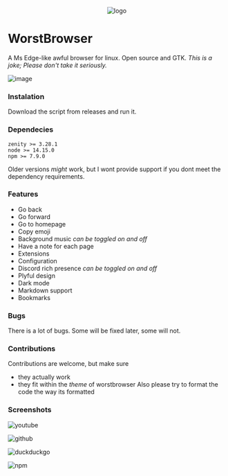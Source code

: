 <p align="center">
<img src="https://media.discordapp.net/attachments/689371136076808200/834155707678589008/worstbrewser_ikona_Vlastni.png?width=115&height=115" alt="logo">
</p>

# WorstBrowser
A Ms Edge-like awful browser for linux. Open source and GTK. *This is a joke; Please don't take it seriously.*

![image](https://cdn.discordapp.com/attachments/689371136076808200/835167066176749568/Snimek_z_2021-04-23_16-54-38.png)

### Instalation
Download the script from releases and run it.

### Dependecies
```
zenity >= 3.28.1
node >= 14.15.0
npm >= 7.9.0
```
Older versions *might* work, but I wont provide support if you dont meet the dependency requirements.

### Features
* Go back
* Go forward
* Go to homepage
* Copy emoji
* Background music *can be toggled on and off*
* Have a note for each page
* Extensions
* Configuration
* Discord rich presence *can be toggled on and off*
* Plyful design
* Dark mode
* Markdown support
* Bookmarks

### Bugs
There is a lot of bugs. Some will be fixed later, some will not.

### Contributions
Contributions are welcome, but make sure
- they actually work
- they fit within the *theme* of worstbrowser
Also please try to format the code the way its formatted

### Screenshots
![youtube](https://cdn.discordapp.com/attachments/835171063251206205/835490326877306920/Snimek_z_2021-04-24_14-19-59.png)

![github](https://cdn.discordapp.com/attachments/835171063251206205/835490562077491230/Snimek_z_2021-04-24_14-21-05.png)

![duckduckgo](https://cdn.discordapp.com/attachments/835171063251206205/835490874678181928/Snimek_z_2021-04-24_14-22-20.png)

![npm](https://cdn.discordapp.com/attachments/835171063251206205/835491018131505222/Snimek_z_2021-04-24_14-22-51.png)